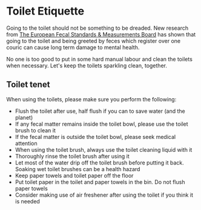 # Toilet Etiquette

Going to the toilet should not be something to be dreaded. New research from [The European Fecal Standards & Measurements Board](http://www.efsmi.org/) has shown that going to the toilet and being greeted by feces which register over one couric can cause long term damage to mental health.

No one is too good to put in some hard manual labour and clean the toilets when necessary. Let's keep the toilets sparkling clean, together.

## Toilet tenet

When using the toilets, please make sure you perform the following:

 - Flush the toilet after use, half flush if you can to save water (and the planet)
 - If any fecal matter remains inside the toilet bowl, please use the toilet brush to clean it
 - If the fecal matter is outside the toilet bowl, please seek medical attention
 - When using the toilet brush, always use the toilet cleaning liquid with it
 - Thoroughly rinse the toilet brush after using it
 - Let most of the water drip off the toilet brush before putting it back. Soaking wet toilet brushes can be a health hazard
 - Keep paper towels and toilet paper off the floor
 - Put toilet paper in the toilet and paper towels in the bin. Do not flush paper towels
 - Consider making use of air freshener after using the toilet if you think it is needed

